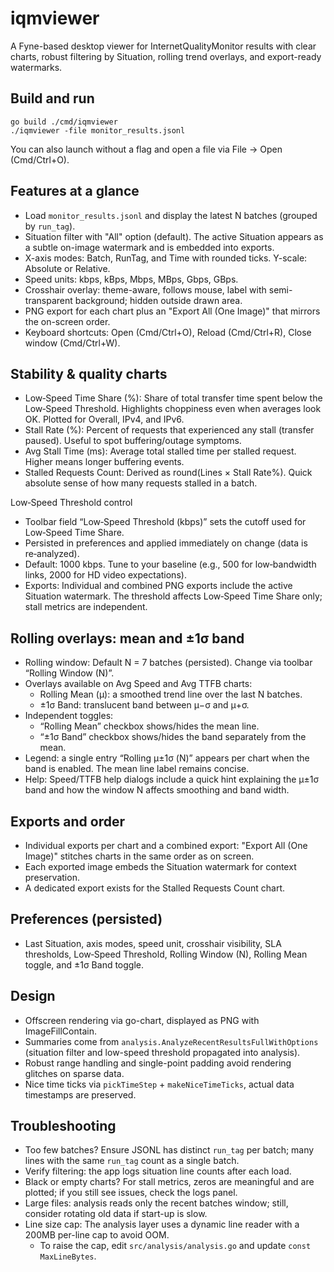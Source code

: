 # iqmviewer

A Fyne-based desktop viewer for InternetQualityMonitor results with clear charts, robust filtering by Situation, rolling trend overlays, and export-ready watermarks.

## Build and run

```
go build ./cmd/iqmviewer
./iqmviewer -file monitor_results.jsonl
```

You can also launch without a flag and open a file via File → Open (Cmd/Ctrl+O).

## Features at a glance
- Load `monitor_results.jsonl` and display the latest N batches (grouped by `run_tag`).
- Situation filter with "All" option (default). The active Situation appears as a subtle on-image watermark and is embedded into exports.
- X-axis modes: Batch, RunTag, and Time with rounded ticks. Y-scale: Absolute or Relative.
- Speed units: kbps, kBps, Mbps, MBps, Gbps, GBps.
- Crosshair overlay: theme-aware, follows mouse, label with semi-transparent background; hidden outside drawn area.
- PNG export for each chart plus an "Export All (One Image)" that mirrors the on-screen order.
- Keyboard shortcuts: Open (Cmd/Ctrl+O), Reload (Cmd/Ctrl+R), Close window (Cmd/Ctrl+W).

## Stability & quality charts

- Low‑Speed Time Share (%): Share of total transfer time spent below the Low‑Speed Threshold. Highlights choppiness even when averages look OK. Plotted for Overall, IPv4, and IPv6.
- Stall Rate (%): Percent of requests that experienced any stall (transfer paused). Useful to spot buffering/outage symptoms.
- Avg Stall Time (ms): Average total stalled time per stalled request. Higher means longer buffering events.
- Stalled Requests Count: Derived as round(Lines × Stall Rate%). Quick absolute sense of how many requests stalled in a batch.

Low‑Speed Threshold control

- Toolbar field “Low‑Speed Threshold (kbps)” sets the cutoff used for Low‑Speed Time Share.
- Persisted in preferences and applied immediately on change (data is re‑analyzed).
- Default: 1000 kbps. Tune to your baseline (e.g., 500 for low‑bandwidth links, 2000 for HD video expectations).
- Exports: Individual and combined PNG exports include the active Situation watermark. The threshold affects Low‑Speed Time Share only; stall metrics are independent.

## Rolling overlays: mean and ±1σ band

- Rolling window: Default N = 7 batches (persisted). Change via toolbar “Rolling Window (N)”.
- Overlays available on Avg Speed and Avg TTFB charts:
	- Rolling Mean (μ): a smoothed trend line over the last N batches.
	- ±1σ Band: translucent band between μ−σ and μ+σ.
- Independent toggles:
	- “Rolling Mean” checkbox shows/hides the mean line.
	- “±1σ Band” checkbox shows/hides the band separately from the mean.
- Legend: a single entry “Rolling μ±1σ (N)” appears per chart when the band is enabled. The mean line label remains concise.
- Help: Speed/TTFB help dialogs include a quick hint explaining the μ±1σ band and how the window N affects smoothing and band width.

## Exports and order

- Individual exports per chart and a combined export: "Export All (One Image)" stitches charts in the same order as on screen.
- Each exported image embeds the Situation watermark for context preservation.
- A dedicated export exists for the Stalled Requests Count chart.

## Preferences (persisted)

- Last Situation, axis modes, speed unit, crosshair visibility, SLA thresholds, Low‑Speed Threshold, Rolling Window (N), Rolling Mean toggle, and ±1σ Band toggle.

## Design
- Offscreen rendering via go-chart, displayed as PNG with ImageFillContain.
- Summaries come from `analysis.AnalyzeRecentResultsFullWithOptions` (situation filter and low-speed threshold propagated into analysis).
- Robust range handling and single-point padding avoid rendering glitches on sparse data.
- Nice time ticks via `pickTimeStep` + `makeNiceTimeTicks`, actual data timestamps are preserved.

## Troubleshooting
- Too few batches? Ensure JSONL has distinct `run_tag` per batch; many lines with the same `run_tag` count as a single batch.
- Verify filtering: the app logs situation line counts after each load.
- Black or empty charts? For stall metrics, zeros are meaningful and are plotted; if you still see issues, check the logs panel.
- Large files: analysis reads only the recent batches window; still, consider rotating old data if start-up is slow.
- Line size cap: The analysis layer uses a dynamic line reader with a 200MB per-line cap to avoid OOM.
	- To raise the cap, edit `src/analysis/analysis.go` and update `const MaxLineBytes`.
